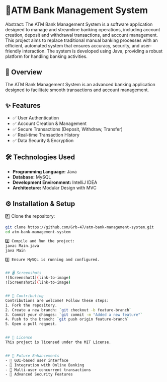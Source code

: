 # 🚀ATM Bank Management System

Abstract:
   The ATM Bank Management System is a software application designed to manage and streamline banking operations, including account creation, deposit and withdrawal transactions, and account management. This project aims to replace traditional manual banking processes with an efficient, automated system that ensures accuracy, security, and user-friendly interaction. The system is developed using Java, providing a robust platform for handling banking activities.

## 🔹 Overview
The ATM Bank Management System is an advanced banking application designed to facilitate smooth transactions and account management. 

## ✨ Features
- ✅ User Authentication
- ✅ Account Creation & Management
- ✅ Secure Transactions (Deposit, Withdraw, Transfer)
- ✅ Real-time Transaction History
- ✅ Data Security & Encryption

## 🛠 Technologies Used
- **Programming Language:** Java
- **Database:** MySQL
- **Development Environment:** IntelliJ IDEA
- **Architecture:** Modular Design with MVC

## ⚙️ Installation & Setup
1️⃣ Clone the repository:
```sh
git clone https://github.com/Grb-47/atm-bank-management-system.git
cd atm-bank-management-system

2️⃣ Compile and Run the project:
javac Main.java
java Main

3️⃣ Ensure MySQL is running and configured.


## 🖥️ Screenshots
![Screenshot1](link-to-image)
![Screenshot2](link-to-image)


## 🤝 Contributing
Contributions are welcome! Follow these steps:
1. Fork the repository.
2. Create a new branch: `git checkout -b feature-branch`
3. Commit your changes: `git commit -m "Added a new feature"`
4. Push to the branch: `git push origin feature-branch`
5. Open a pull request.


## 📜 License
This project is licensed under the MIT License.


## 🚀 Future Enhancements
- 🔹 GUI-based user interface
- 🔹 Integration with Online Banking
- 🔹 Multi-user concurrent transactions
- 🔹 Advanced Security Features
